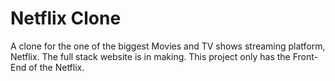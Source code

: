 # Netflix Clone
A clone for the one of the biggest Movies and TV shows streaming platform, Netflix.
The full stack website is in making.
This project only has the Front-End of the Netflix. 
